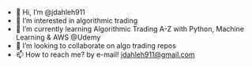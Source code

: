 - 👋 Hi, I’m @jdahleh911
- 👀 I’m interested in algorithmic trading
- 🌱 I’m currently learning Algorithmic Trading A-Z with Python, Machine Learning & AWS @Udemy
- 💞️ I’m looking to collaborate on algo trading repos
- 📫 How to reach me? by e-mail! jdahleh911@gmail.com

<!---
jdahleh911/jdahleh911 is a ✨ special ✨ repository because its `README.md` (this file) appears on your GitHub profile.
You can click the Preview link to take a look at your changes.
--->

